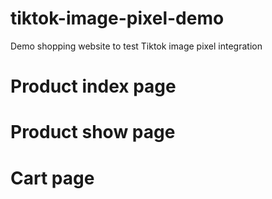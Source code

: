 # tiktok-image-pixel-demo
Demo shopping website to test Tiktok image pixel integration

# Product index page
# Product show page
# Cart page